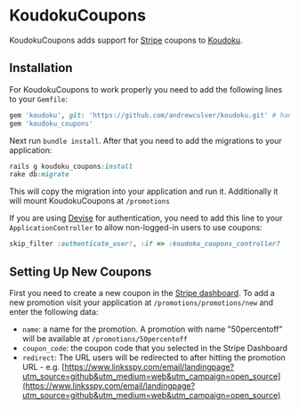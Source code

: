 # KoudokuCoupons

KoudokuCoupons adds support for [Stripe](http://www.stripe.com) coupons to [Koudoku](https://github.com/yas4891/koudoku).

## Installation

For KoudokuCoupons to work properly you need to add the following lines to your `Gemfile`: 

```ruby
gem 'koudoku', git: 'https://github.com/andrewculver/koudoku.git' # handles stripe subscriptions
gem 'koudoku_coupons'
```

Next run `bundle install`. After that you need to add the migrations to your application: 
```ruby
rails g koudoku_coupons:install
rake db:migrate
```
This will copy the migration into your application and run it. Additionally it will mount KoudokuCoupons at `/promotions`

If you are using [Devise](https://github.com/plataformatec/devise) for authentication, you need to add this line
to your `ApplicationController` to allow non-logged-in users to use coupons: 

```ruby
skip_filter :authenticate_user!, :if => :koudoku_coupons_controller?
```

## Setting Up New Coupons

First you need to create a new coupon in the [Stripe dashboard](https://dashboard.stripe.com/coupons).
To add a new promotion visit your application at `/promotions/promotions/new` and enter the following data: 

- `name`: a name for the promotion. A promotion with name "50percentoff" will be available at `/promotions/50percentoff`
- `coupon_code`: the coupon code that you selected in the Stripe Dashboard
- `redirect`: The URL users will be redirected to after hitting the promotion URL - e.g. [https://www.linksspy.com/email/landingpage?utm_source=github&utm_medium=web&utm_campaign=open_source](https://www.linksspy.com/email/landingpage?utm_source=github&utm_medium=web&utm_campaign=open_source)
